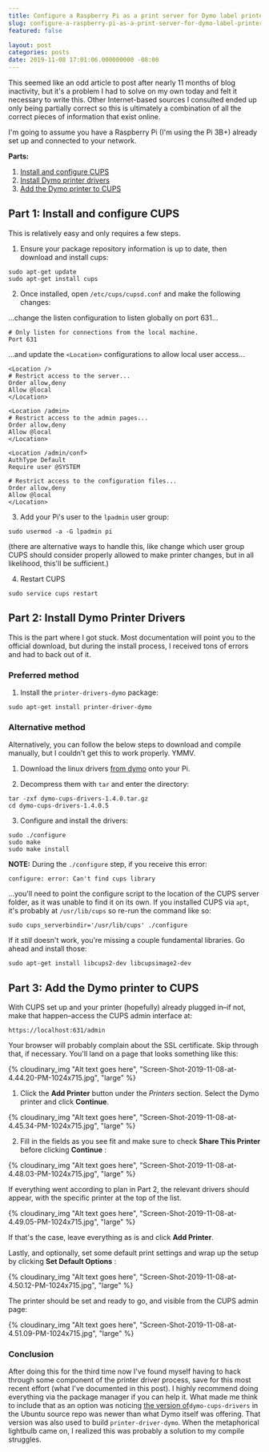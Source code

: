 ```yaml
---
title: Configure a Raspberry Pi as a print server for Dymo label printers
slug: configure-a-raspberry-pi-as-a-print-server-for-dymo-label-printers
featured: false

layout: post
categories: posts
date: 2019-11-08 17:01:06.000000000 -08:00
---
```


This seemed like an odd article to post after nearly 11 months of blog inactivity, but it's a problem I had to solve on my own today and felt it necessary to write this. Other Internet-based sources I consulted ended up only being partially correct so this is ultimately a combination of all the correct pieces of information that exist online.

I'm going to assume you have a Raspberry Pi (I'm using the Pi 3B+) already set up and connected to your network.

**Parts:**

1. [Install and configure CUPS](#part1)
2. [Install Dymo printer drivers](#part2)
3. [Add the Dymo printer to CUPS](#part3)

## Part 1: Install and configure CUPS

This is relatively easy and only requires a few steps.

1. Ensure your package repository information is up to date, then download and install cups:

```
sudo apt-get update
sudo apt-get install cups
```

2. Once installed, open `/etc/cups/cupsd.conf` and make the following changes:

…change the listen configuration to listen globally on port 631…

```
# Only listen for connections from the local machine.
Port 631
```

…and update the `<Location>` configurations to allow local user access…

```
<Location />
# Restrict access to the server...
Order allow,deny
Allow @local
</Location>

<Location /admin>
# Restrict access to the admin pages...
Order allow,deny
Allow @local
</Location>

<Location /admin/conf>
AuthType Default
Require user @SYSTEM

# Restrict access to the configuration files...
Order allow,deny
Allow @local
</Location>
```

3. Add your Pi's user to the `lpadmin` user group:

```
sudo usermod -a -G lpadmin pi
```

(there are alternative ways to handle this, like change which user group CUPS should consider properly allowed to make printer changes, but in all likelihood, this'll be sufficient.)

4. Restart CUPS

```
sudo service cups restart
```

## Part 2: Install Dymo Printer Drivers

This is the part where I got stuck. Most documentation will point you to the official download, but during the install process, I received tons of errors and had to back out of it.

### Preferred method

1. Install the `printer-drivers-dymo` package:

```
sudo apt-get install printer-driver-dymo
```

### Alternative method

Alternatively, you can follow the below steps to download and compile manually, but I couldn't get this to work properly. YMMV.

1. Download the linux drivers [from dymo](https://www.dymo.com/en-US/dymo-label-sdk-cups-linux-p?storeId=20051&catalogId=10551) onto your Pi.

2. Decompress them with `tar` and enter the directory:

```
tar -zxf dymo-cups-drivers-1.4.0.tar.gz
cd dymo-cups-drivers-1.4.0.5
```

3. Configure and install the drivers:

```
sudo ./configure
sudo make
sudo make install
```

**NOTE:** During the `./configure` step, if you receive this error:

```
configure: error: Can't find cups library
```

…you'll need to point the configure script to the location of the CUPS server folder, as it was unable to find it on its own. If you installed CUPS via `apt`, it's probably at `/usr/lib/cups` so re-run the command like so:

```
sudo cups_serverbindir='/usr/lib/cups' ./configure
```

If it _still_ doesn't work, you're missing a couple fundamental libraries. Go ahead and install those:

```
sudo apt-get install libcups2-dev libcupsimage2-dev
```

## Part 3: Add the Dymo printer to CUPS

With CUPS set up and your printer (hopefully) already plugged in–if not, make that happen–access the CUPS admin interface at:

```
https://localhost:631/admin
```

Your browser will probably complain about the SSL certificate. Skip through that, if necessary. You'll land on a page that looks something like this:

{% cloudinary_img "Alt text goes here", "Screen-Shot-2019-11-08-at-4.44.20-PM-1024x715.jpg", "large" %}

1. Click the **Add Printer** button under the _Printers_ section. Select the Dymo printer and click **Continue**.

{% cloudinary_img "Alt text goes here", "Screen-Shot-2019-11-08-at-4.45.34-PM-1024x715.jpg", "large" %}

2. Fill in the fields as you see fit and make sure to check **Share This Printer** before clicking **Continue** :

{% cloudinary_img "Alt text goes here", "Screen-Shot-2019-11-08-at-4.48.03-PM-1024x715.jpg", "large" %}

If everything went according to plan in Part 2, the relevant drivers should appear, with the specific printer at the top of the list.

{% cloudinary_img "Alt text goes here", "Screen-Shot-2019-11-08-at-4.49.05-PM-1024x715.jpg", "large" %}

If that's the case, leave everything as is and click **Add Printer**.

Lastly, and optionally, set some default print settings and wrap up the setup by clicking **Set Default Options** :

{% cloudinary_img "Alt text goes here", "Screen-Shot-2019-11-08-at-4.50.12-PM-1024x715.jpg", "large" %}

The printer should be set and ready to go, and visible from the CUPS admin page:

{% cloudinary_img "Alt text goes here", "Screen-Shot-2019-11-08-at-4.51.09-PM-1024x715.jpg", "large" %}

### Conclusion

After doing this for the third time now I've found myself having to hack through some component of the printer driver process, save for this most recent effort (what I've documented in this post). I highly recommend doing everything via the package manager if you can help it. What made me think to include that as an option was noticing [the version of](https://launchpad.net/ubuntu/+source/dymo-cups-drivers/1.4.0-8)`dymo-cups-drivers` in the Ubuntu source repo was newer than what Dymo itself was offering. That version was also used to build `printer-driver-dymo`. When the metaphorical lightbulb came on, I realized this was probably a solution to my compile struggles.

